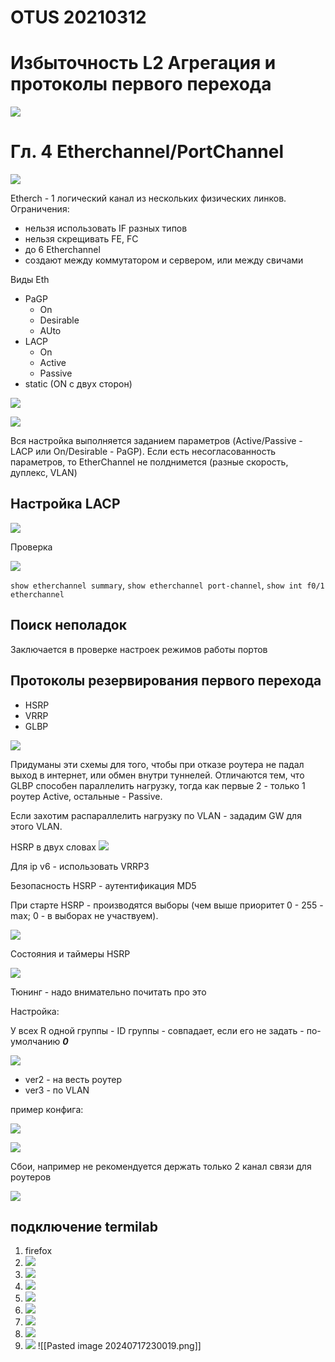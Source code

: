 # OTUS 20210312
# Избыточность L2 Агрегация и протоколы первого перехода

![](pictures/01.jpg)

# Гл. 4 Etherchannel/PortChannel

![](pictures/02.jpg)

Etherch - 1 логический канал из нескольких физических линков. Ограничения:
- нельзя использовать IF разных типов
- нельзя скрещивать FE, FC
- до 6 Etherchannel
- создают между коммутатором и сервером, или между свичами

Виды Eth
- PaGP
   - On
   - Desirable
   - AUto
- LACP
   - On
   - Active
   - Passive
- static (ON с двух сторон)

![](pictures/03.jpg)

![](pictures/04.jpg)

Вся настройка выполняется заданием параметров (Active/Passive - LACP или On/Desirable - PaGP). Если есть несогласованность параметров, то EtherChannel не полднимется (разные скорость, дуплекс, VLAN)

## Настройка LACP

![](pictures/05.jpg)

Проверка

![](pictures/06.jpg)

``` show etherchannel summary ```, ``` show etherchannel port-channel ```, ``` show int f0/1 etherchannel ```

## Поиск неполадок

Заключается в проверке настроек режимов работы портов

## Протоколы резервирования первого перехода
- HSRP 
- VRRP
- GLBP

![](pictures/07.jpg)

Придуманы эти схемы для того, чтобы при отказе роутера не падал выход в интернет, или обмен внутри туннелей. Отличаются тем, что GLBP способен параллелить нагрузку, тогда как первые 2 - только 1 роутер Active, остальные - Passive.

Если захотим распараллелить нагрузку по VLAN - зададим GW для этого VLAN.

HSRP в двух словах
![](pictures/08.jpg)

Для ip v6 - использовать VRRP3

Безопасность HSRP - аутентификация MD5

При старте HSRP - производятся выборы (чем выше приоритет 0 - 255 - max; 0 - в выборах не участвуем).

![](pictures/09.jpg)


Состояния и таймеры HSRP

![](pictures/10.jpg)

Тюнинг - надо внимательно почитать про это

Настройка:

У всех R одной группы - ID группы - совпадает, если его не задать - по-умолчанию ___0___

![](pictures/11.jpg)

- ver2 - на весть роутер
- ver3 - по VLAN

пример конфига:

![](pictures/12.jpg)


![](pictures/13.jpg)


Сбои, например не рекомендуется держать только 2 канал связи для роутеров

![](pictures/14.jpg)



## подключение termilab
1. firefox
2. ![](pictures/15.jpg)
2. ![](pictures/16.jpg)
2. ![](pictures/17.jpg)
2. ![](pictures/18.jpg)
2. ![](pictures/19.jpg)
2. ![](pictures/20.jpg)
2. ![](pictures/21.jpg)
2. ![](pictures/22.jpg)
![[Pasted image 20240717230019.png]]
